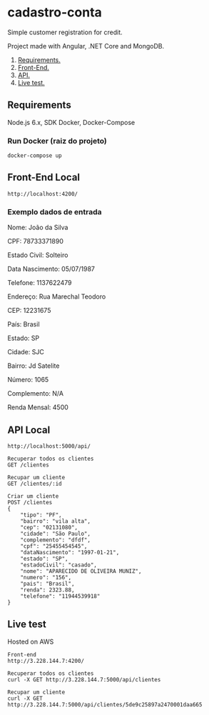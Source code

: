 # cadastro-conta
Simple customer registration for credit.

Project made with Angular, .NET Core and MongoDB.

1. [ Requirements. ](#req)
2. [ Front-End. ](#front)
3. [ API. ](#api)
4. [ Live test. ](#live)

<a name="req"></a>
## Requirements
Node.js 6.x, SDK Docker, Docker-Compose

### Run Docker (raiz do projeto)
```
docker-compose up
```
<a name="front"></a>
## Front-End Local
```
http://localhost:4200/
```

### Exemplo dados de entrada
Nome: João da Silva

CPF: 78733371890

Estado Civil: Solteiro

Data Nascimento: 05/07/1987

Telefone: 1137622479

Endereço: Rua Marechal Teodoro

CEP: 12231675

País: Brasil

Estado: SP

Cidade: SJC

Bairro: Jd Satelite

Número: 1065

Complemento: N/A

Renda Mensal: 4500

<a name="api"></a>
## API Local
```
http://localhost:5000/api/
```
```
Recuperar todos os clientes
GET /clientes
```
```
Recupar um cliente
GET /clientes/:id
```
```
Criar um cliente
POST /clientes
{
	"tipo": "PF",
	"bairro": "vila alta",
	"cep": "02131080",
	"cidade": "São Paulo",
	"complemento": "dfdf",
	"cpf": "25455454545",
	"dataNascimento": "1997-01-21",
	"estado": "SP",
	"estadoCivil": "casado",
	"nome": "APARECIDO DE OLIVEIRA MUNIZ",
	"numero": "156",
	"pais": "Brasil",
	"renda": 2323.88,
	"telefone": "11944539918"
}
```
<a name="live"></a>
## Live test
Hosted on AWS
```
Front-end
http://3.228.144.7:4200/
```
```
Recuperar todos os clientes
curl -X GET http://3.228.144.7:5000/api/clientes
```
```
Recupar um cliente
curl -X GET http://3.228.144.7:5000/api/clientes/5de9c25897a2470001daa665
```
